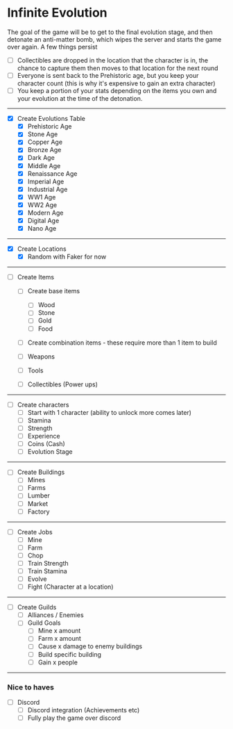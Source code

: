 # Infinite Evolution

The goal of the game will be to get to the final evolution stage, and then detonate an anti-matter bomb, which wipes the server and starts the game over again.
A few things persist

* [ ] Collectibles are dropped in the location that the character is in, the chance to capture them then moves to that location for the next round
* [ ] Everyone is sent back to the Prehistoric age, but you keep your character count (this is why it's expensive to gain an extra character)
* [ ] You keep a portion of your stats depending on the items you own and your evolution at the time of the detonation.

---

*[x] Create Evolutions Table
    *[x] Prehistoric Age
    *[x] Stone Age
    *[x] Copper Age
    *[x] Bronze Age
    *[x] Dark Age
    *[x] Middle Age
    *[x] Renaissance Age
    *[x] Imperial Age
    *[x] Industrial Age
    *[x] WW1 Age
    *[x] WW2 Age
    *[x] Modern Age
    *[x] Digital Age
    *[x] Nano Age
    
---
  
*[x] Create Locations
    * [x] Random with Faker for now
    
---
    
*[ ] Create Items
    * [ ] Create base items
        * [ ] Wood
        * [ ] Stone
        * [ ] Gold
        * [ ] Food
    * [ ] Create combination items - these require more than 1 item to build
    * [ ] Weapons    
    * [ ] Tools
    * [ ] Collectibles (Power ups)
    
    
---

*[ ] Create characters
    *[ ] Start with 1 character (ability to unlock more comes later)
    *[ ] Stamina
    *[ ] Strength
    *[ ] Experience
    *[ ] Coins (Cash)
    *[ ] Evolution Stage
    
---
    
*[ ] Create Buildings
    * [ ] Mines
    * [ ] Farms
    * [ ] Lumber
    * [ ] Market
    * [ ] Factory    
    
---
*[ ] Create Jobs
    * [ ] Mine
    * [ ] Farm
    * [ ] Chop
    * [ ] Train Strength
    * [ ] Train Stamina
    * [ ] Evolve
    * [ ] Fight (Character at a location)
    
---

*[ ] Create Guilds
    *[ ] Alliances / Enemies
    *[ ] Guild Goals
        *[ ] Mine x amount
        *[ ] Farm x amount
        *[ ] Cause x damage to enemy buildings
        *[ ] Build specific building
        *[ ] Gain x people
    
---

### Nice to haves

* [ ] Discord
    * [ ] Discord integration (Achievements etc)
    * [ ] Fully play the game over discord
